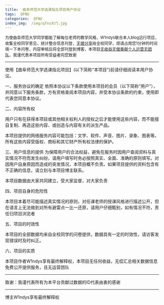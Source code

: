 ```yaml
---
title:  曲阜师范大学选课指北项目用户协议
tags:  QFNU
categories:  QFNU
index_img:  /img/qfnu大门.jpg
---
```


<font size=2>为使曲阜师范大学同学都能了解每位老师的教学风格，W1ndys联合本人blog运行项目，收集全校同学意见，统计整合信息刊登，<u>无偿分享</u>给全校同学，烦请占用您1分钟的时间填一下本问卷，内容审核后将全部刊登到博客，本项目<u>无收益无偿奉献个人运营无团队</u>，我谨代表本项目所有受益者向您致谢</font>

---

使用【曲阜师范大学选课指北项目】(以下简称“本项目”)前请仔细阅读本用户协议。

一、服务协议的确定 
依照本协议以下条款使用本项目的会员（以下简称“用户”），并同意以下服务条款，方有资格查阅本项目内容，并受本协议条款的约束，使用即代表您同意本协议。

二、内容所有权

用户只有在获得本项目或其他相关权利人的授权之后才能使用这些内容，而不能擅自复制、再造这些内容、或创造与内容有关的派生产品。 

本项目提供的网络服务内容可能包括：文字、软件、声音、图片、录象、图表等。所有这些内容受版权、商标和其它财产所有权法律的保护。 

三、用户信息的提供
为保障用户的合法权益，避免在服务时因用户查阅资料与真实情况不符而发生纠纷，请用户填写时务必按照真实、全面、准确的原则填写。对因用户自身原因而造成的突发情况，本项目概不负责。如果项目提供的资料包含有不正确的信息，请立刻与本项目博主联系。

本项目数据由大家共同建立，受大家监督，对大家负责

四、项目自身的危险性

本项目本着尽可能描述真实情况的原则，对任课老师的授课风格进行描述公开，但在语言上无法做到对所有避雷点一比一还原，请用户仔细甄别，如有情况不符，责任归项目浏览者

五、项目的时效性

本项目的全部数据均来自全校同学的问卷提供，数据具有一定的时效性，请访客发现错误时及时纠正。

六、项目的实质

本项目作者W1ndys享有最终解释权，本项目无任何收益，无偿汇总相关数据信息免费公开提供服务，且无运营团队

---

致谢：我谨代表所有为本平台贡献过数据的ID代表由衷的感谢

---

博主W1ndys享有最终解释权